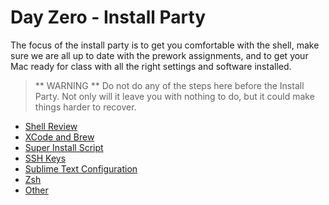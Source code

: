 # Day Zero - Install Party

The focus of the install party is to get you comfortable with the shell, make sure we are all up to date with the prework assignments, and to get your Mac ready for class with all the right settings and software installed.

> ** WARNING ** Do not do any of the steps here before the Install Party.
> Not only will it leave you with nothing to do, but it could make things harder to recover.

* [Shell Review](shell.html)
* [XCode and Brew](xcode.html)
* [Super Install Script](super-installer.html)
* [SSH Keys](ssh.html)
* [Sublime Text Configuration](sublime.html)
* [Zsh](zsh.html)
* [Other](other.html)
